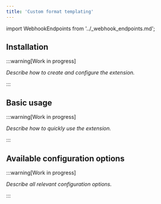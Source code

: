 ```yaml
---
title: 'Custom format templating'
---
```


import WebhookEndpoints from '../\_webhook_endpoints.md';

## Installation

:::warning[Work in progress]

_Describe how to create and configure the extension._

:::

<WebhookEndpoints
  eu1="https://elis.custom-format-templating.rossum-ext.app/"
/>

## Basic usage

:::warning[Work in progress]

_Describe how to quickly use the extension._

:::

## Available configuration options

:::warning[Work in progress]

_Describe all relevant configuration options._

:::
